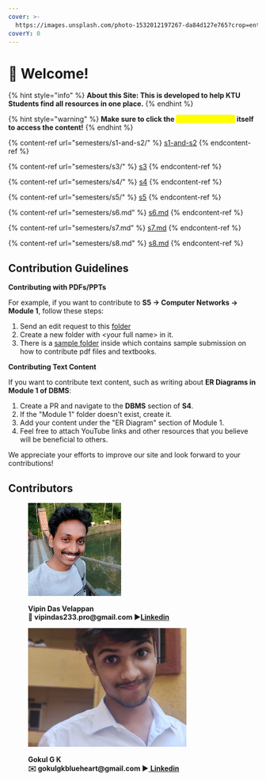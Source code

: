 ```yaml
---
cover: >-
  https://images.unsplash.com/photo-1532012197267-da84d127e765?crop=entropy&cs=srgb&fm=jpg&ixid=M3wxOTcwMjR8MHwxfHNlYXJjaHw1fHxlZHVjYXRpb258ZW58MHx8fHwxNjk0NzczNzM2fDA&ixlib=rb-4.0.3&q=85
coverY: 0
---
```


# 👋 Welcome!

{% hint style="info" %}
**About this Site: This is developed to help KTU Students find all resources in one place.**
{% endhint %}

{% hint style="warning" %}
**Make sure to click the **<mark style="color:yellow;">**drop-down arrow**</mark>** itself to access the content!**
{% endhint %}

{% content-ref url="semesters/s1-and-s2/" %}
[s1-and-s2](semesters/s1-and-s2/)
{% endcontent-ref %}

{% content-ref url="semesters/s3/" %}
[s3](semesters/s3/)
{% endcontent-ref %}

{% content-ref url="semesters/s4/" %}
[s4](semesters/s4/)
{% endcontent-ref %}

{% content-ref url="semesters/s5/" %}
[s5](semesters/s5/)
{% endcontent-ref %}

{% content-ref url="semesters/s6.md" %}
[s6.md](semesters/s6.md)
{% endcontent-ref %}

{% content-ref url="semesters/s7.md" %}
[s7.md](semesters/s7.md)
{% endcontent-ref %}

{% content-ref url="semesters/s8.md" %}
[s8.md](semesters/s8.md)
{% endcontent-ref %}

## Contribution Guidelines

**Contributing with PDFs/PPTs**

For example, if you want to contribute to **S5 -> Computer Networks -> Module 1**, follow these steps:

1. Send an edit request to this [folder](https://drive.google.com/drive/folders/1OAoxDY5tkeUGZHzT4uw4dZTuRtjBsZQh?usp=sharing)
2. Create a new folder with \<your full name> in it.
3. There is a [sample folder](https://drive.google.com/drive/folders/1OAoxDY5tkeUGZHzT4uw4dZTuRtjBsZQh?usp=sharing) inside which contains sample submission on how to contribute pdf files and textbooks.&#x20;

**Contributing Text Content**

If you want to contribute text content, such as writing about **ER Diagrams in Module 1 of DBMS**:

1. Create a PR and navigate to the **DBMS** section of **S4**.
2. If the "Module 1" folder doesn't exist, create it.
3. Add your content under the "ER Diagram" section of Module 1.
4. Feel free to attach YouTube links and other resources that you believe will be beneficial to others.

We appreciate your efforts to improve our site and look forward to your contributions!

## Contributors

<figure><img src=".gitbook/assets/vipinv.jpg" alt="" width="188"><figcaption><p><strong>Vipin Das Velappan</strong><br><strong>💌 vipindas233.pro@gmail.com ▶</strong><a href="https://www.linkedin.com/in/vipinv233/"><strong>Linkedin</strong></a><br></p></figcaption></figure>

<figure><img src=".gitbook/assets/gokulgk.jpg" alt="" width="320"><figcaption><p><strong>Gokul G K</strong><br><strong>✉️ gokulgkblueheart@gmail.com ▶</strong><a href="https://www.linkedin.com/in/gokul0gk/"> <strong>Linkedin</strong></a><br></p></figcaption></figure>
